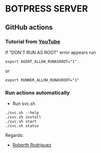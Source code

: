 # BOTPRESS SERVER

## GitHub actions

### Tutorial from [YouTube](https://www.youtube.com/watch?v=X3F3El_yvFg)

If "DON'T RUN AS ROOT" error appears run
````
export AGENT_ALLOW_RUNASROOT="1"
````
or 
````
export RUNNER_ALLOW_RUNASROOT="1"
````

### Run actions automatically 
- Run svc.sh
````
./svc.sh --help
./svc.sh install
./svc.sh start
./svc.sh status
````

Regards:
<br>  
- [Roberth Rodriguez](roberth.rodriguez@laravelthewebartisan.com)
